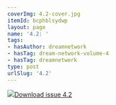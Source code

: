 ```yaml
---
coverImg: 4.2-cover.jpg
itemId: bcphblsydwp
layout: page
name: '4.2: '
tags:
- hasAuthor: dreamnetwork
- hasTag: dream-network-volume-4
- hasTag: dreamnetwork
type: post
urlSlug: '4.2'
---
```

<img class="card-img" src="../images/4.2-rect.jpg"/><a href="../files/pdfs/Volume_4/4.2-The-Dream-Network_Volume-4_Issue-2.pdf" download="">Download issue 4.2</a>